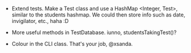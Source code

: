 - Extend tests. Make a Test class and use a HashMap <Integer, Test>, similar to
  the students hashmap. We could then store info such as date, invigilator,
  etc., haha :D

- More useful methods in TestDatabase. iunno, studentsTakingTest()?

- Colour in the CLI class. That's your job, @xsanda.
